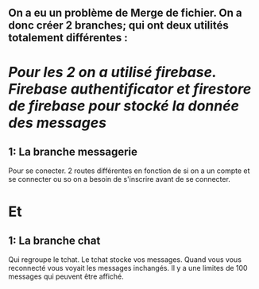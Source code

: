 On a eu un problème de Merge de fichier. On a donc créer 2 branches; qui ont deux utilités totalement différentes :
-----------
<h1><em>Pour les 2 on a utilisé firebase. Firebase authentificator et firestore de firebase pour stocké la donnée des messages</em></h1>

<h2>1: La branche messagerie</h2>
Pour se conecter. 2 routes différentes en fonction de si on a un compte et se connecter ou so on a besoin de s'inscrire avant de se connecter.


<h1>Et </h1>


<h2>1: La branche chat</h2>
Qui regroupe le tchat. Le tchat stocke vos messages. Quand vous vous reconnecté vous voyait les messages inchangés. Il y a une limites de 100 messages qui peuvent être affiché.


